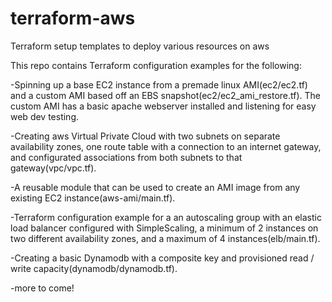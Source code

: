 # terraform-aws
Terraform setup templates to deploy various resources on aws

This repo contains Terraform configuration examples for the following:

-Spinning up a base EC2 instance from a premade linux AMI(ec2/ec2.tf) and a custom AMI based off an EBS snapshot(ec2/ec2_ami_restore.tf). The custom AMI has a basic apache webserver installed and listening for easy web dev testing.

-Creating aws Virtual Private Cloud with two subnets on separate availability zones, one route table with a connection to an internet gateway, and configurated associations from both subnets to that gateway(vpc/vpc.tf).

-A reusable module that can be used to create an AMI image from any existing EC2 instance(aws-ami/main.tf).

-Terraform configuration example for a an autoscaling group with an elastic load balancer configured with SimpleScaling, a minimum of 2 instances on two different availability zones, and a maximum of 4 instances(elb/main.tf).

-Creating a basic Dynamodb with a composite key and provisioned read / write capacity(dynamodb/dynamodb.tf).


-more to come!
